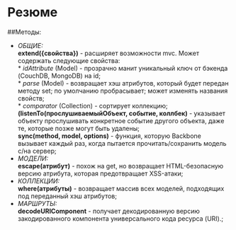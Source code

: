 # Резюме

##Методы:     
* _ОБЩИЕ:_      
**extend({свойства})** - расширяет возможности mvc. Может содержать следующие свойства:       
			* _idAttribute_ (Model) - прозрачно манит уникальный ключ от бэкенда (CouchDB, MongoDB) на id;        
			* _parse_ (Model) - возвращает хэш атрибутов, который будет передан методу set; по умолчанию пробрасывает; может изменять названия свойств;     
			* _comparator_ (Collection) - сортирует коллекцию;           **(listenTo(прослушиваемыйОбъект, событие, коллбек)** - указывает объекту прослушивать конкретное событие другого объекта, даже те, которые позже могут быть удалены;        
**sync(method, model, options)** - функция, которую Backbone вызывает каждый раз, когда пытается прочитать/сохранить модель с/на сервер;     
* _МОДЕЛИ:_      
**escape(атрибут)** - похож на get, но возвращает HTML-безопасную версию атрибута, которая предотвращает XSS-атаки;         
* _КОЛЛЕКЦИИ:_     
**where(атрибуты)** - возвращает массив всех моделей, подходящих под переданный хэш атрибутов;     
* _МАРШРУТЫ:_     
**decodeURIComponent** -  получает декодированную версию закодированного компонента универсального кода ресурса (URI).;     
